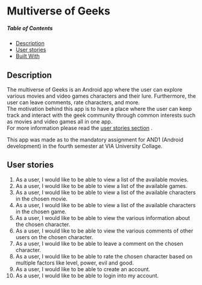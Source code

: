# Multiverse of Geeks

##### Table of Contents
- [Description](#description)  
- [User stories](#userStories) 
- [Built With](#builtWith) 

<a name="description"/>

## Description 
The multiverse of Geeks is an Android app where the user can explore various movies and video games characters and their lure. Furthermore, 
the user can leave comments, rate characters, and more. 
<br/>The motivation behind this app is to have a place where the user can keep track and interact with the geek community 
through common interests such as movies and video games all in one app.<br/>For more information please read the [user stories section](#userStories)  .

This app was made as to the mandatory assignment for AND1 (Android development) in the fourth semester at VIA University Collage.
<br/>
<a name="userStories"/>
## User stories
1. As a user, I would like to be able to view a list of the available movies.
2. As a user, I would like to be able to view a list of the available games.
3. As a user, I would like to be able to view a list of the available characters in the chosen movie.
4. As a user, I would like to be able to view a list of the available characters in the chosen game.
5. As a user, I would like to be able to view the various information about the chosen character.
6. As a user, I would like to be able to view the various comments of other users on the chosen character.
7. As a user, I would like to be able to leave a comment on the chosen character.
8. As a user, I would like to be able to rate the chosen character based on multiple factors like level, power, evil and good.
9. As a user, I would like to be able to create an account.
10. As a user, I would like to be able to login into my account.
<br/>

